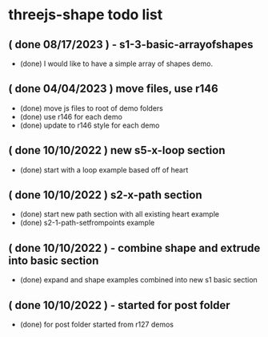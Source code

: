 # threejs-shape todo list

<!-- S01 BASIC SECTION -->



<!-- DONE -->

## ( done 08/17/2023 ) - s1-3-basic-arrayofshapes
* (done) I would like to have a simple array of shapes demo.

## ( done 04/04/2023 ) move files, use r146
* (done) move js files to root of demo folders
* (done) use r146 for each demo
* (done) update to r146 style for each demo

## ( done 10/10/2022 ) new s5-x-loop section
* (done) start with a loop example based off of heart

## ( done 10/10/2022 ) s2-x-path section
* (done) start new path section with all existing heart example
* (done) s2-1-path-setfrompoints example

## ( done 10/10/2022 ) - combine shape and extrude into basic section
* (done) expand and shape examples combined into new s1 basic section 

## ( done 10/10/2022 ) - started for post folder
* (done) for post folder started from r127 demos